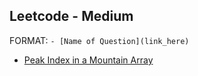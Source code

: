 ## Leetcode - Medium
FORMAT: ```- [Name of Question](link_here)```
- [Peak Index in a Mountain Array](https://leetcode.com/problems/peak-index-in-a-mountain-array/)
